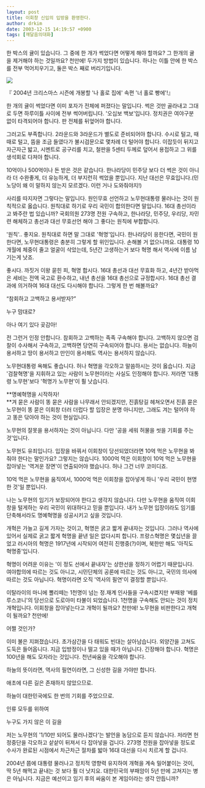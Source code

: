```yaml
---
layout: post
title: 이회창 신입의 입방을 환영한다.
author: drkim
date: 2003-12-15 14:19:57 +0900
tags: [깨달음의대화]
---
```

한 박스의 귤이 있습니다. 그 중에 한 개가 썩었다면 어떻게 해야 할까요? 그 한개의 귤을 제거해야 하는 것일까요? 천만에! 두가지 방법이 있습니다. 하나는 이틀 안에 한 박스를 전부 먹어치우기고, 둘은 박스 째로 버리기입니다. 


  ![](http://drkimz.com/technote/board/KDR/upimg/1071463815.bmp)


  『 2004년 크리스마스 시즌에 개봉할 '나 홀로 집에' 속편 '너 홀로 빵에'!』


한 개의 귤이 썩었다면 이미 포자가 전체에 퍼졌다는 말입니다. 썩은 것만 골라내고 그대로 두면 하루이틀 사이에 전부 썩어버립니다. '오십보 백보'입니다. 정치권은 여야구분 없이 타격되어야 합니다. 판 전체를 뒤엎어야 합니다. 

그러고도 부족합니다. 2라운드와 3라운드가 별도로 준비되어야 합니다. 수시로 털고, 때때로 털고, 뜸을 조금 들였다가 불시검문으로 몇차례 더 털어야 합니다. 이잡듯이 뒤지고 자근자근 밟고, 시멘트로 공구리를 치고, 철판을 5센티 두께로 덮어서 용접하고 그 위를 생석회로 다져야 합니다. 

10억이나 500억이나 돈 받은 것은 같습니다. 한나라당이 민주당 보다 더 썩은 것이 아니라 더 수완좋게, 더 유능하게, 더 부지런히 썩었을 뿐입니다. 지난 대선은 무효입니다.(민노당이 왜 이 말하지 않는지 모르겠다. 이런 거나 도와줘야지!) 

사리를 따지자면 그렇다는 말입니다. 원인무효 선언하고 노무현대통령 물러나는 것이 원칙적으로 옳습니다. 원칙대로 하기로 우리 국민이 합의한다면 말입니다. 16대 총선이라고 봐주란 법 있습니까? 국회의원 273명 전원 구속하고, 한나라당, 민주당, 우리당, 자민련 해체하고 총선과 대선 무효선언 해야 그 좋다는 원칙에 부합합니다. 

'원칙'.. 좋지요. 원칙대로 하면 말 그대로 '혁명'입니다. 한나라당이 응한다면, 국민이 원한다면, 노무현대통령은 충분히 그렇게 할 위인입니다. 손해볼 거 없으니까요. 대통령 10개월에 체중이 줄고 얼굴이 삭았는데, 5년간 고생하는거 보다 혁명 해서 역사에 이름 남기는게 낫죠. 

좋시다. 까짓거 이왕 묻힌 피, 혁명 합시다. 16대 총선과 대선 무효화 하고, 4년간 받아먹은 세비는 전액 국고로 환수하고, 내년 총선을 16대 총선으로 규정합시다. 16대 총선 결과에 의거하여 16대 대선도 다시해야 합니다. 그렇게 한 번 해볼까요? 

“참회하고 고백하고 용서받자?”

누구 맘대로? 

아나 여기 있다 곶감아! 

전 그런거 인정 안합니다. 참회하고 고백하는 족족 구속해야 합니다. 고백하지 않으면 검찰이 수사해서 구속하고, 고백하면 당연히 구속되어야 합니다. 용서는 없습니다. 하늘이 용서하고 땅이 용서하고 만인이 용서해도 역사는 용서하지 않습니다. 

노무현대통령 욕해도 좋습니다. 허나 혁명을 각오하고 말씀하시는 것이 옳습니다. 지금 '검찰혁명'을 지휘하고 있는 사람이 노무현이라는 사실도 인정해야 합니다. 저라면 '대통령 노무현'보다 '혁명가 노무현'이 훨 낫습니다. 

**명예혁명을 시작하자!  
**겨 묻은 사람이 똥 묻은 사람을 나무래서 안되겠지만, 진흙탕길 헤쳐오면서 진흙 묻은 노무현이 똥 묻은 이회창 더러 더럽다 할 입장은 분명 아니지만, 그래도 겨는 털어야 하고 똥은 닦아야 하는 것이 현실입니다. 

노무현의 잘못을 용서하자는 것이 아닙니다. 다만 '공을 세워 허물을 씻을 기회를 주는 것'입니다. 

노무현도 유죄입니다. 입장을 바꿔서 이회창이 당선되었더라면 10억 먹은 노무현을 봐줘야 한다는 말인가요? 그렇지는 않습니다. 1000억 먹은 이회창이 10억 먹은 노무현을 잡아넣는 '역겨운 장면'이 연출되어야 했습니다. 허나 그건 너무 코미디죠. 

10억 먹은 노무현을 움직여서, 1000억 먹은 이회창을 잡아넣게 하니 '우리 국민이 현명한 것'일 뿐입니다. 

나는 노무현의 임기가 보장되어야 한다고 생각지 않습니다. 다만 노무현을 움직여 이회창을 털게하는 우리 국민이 위대하다고 믿을 뿐입니다. 내가 노무현 입장이라도 임기를 단축해서라도 명예혁명을 성공시키고 싶을 것입니다. 

개혁은 가늘고 길게 가자는 것이고, 혁명은 굵고 짧게 끝내자는 것입니다. 그러나 역사에 있어서 실제로 굵고 짧게 혁명을 끝낸 일은 없다시피 합니다. 프랑스혁명은 몇십년을 끌었고 러시아의 혁명은 1917년에 시작되어 여전히 진행중(?)이며, 북한만 해도 '아직도 혁명중'입니다. 

혁명이 어려운 이유는 '이 정도 선에서 끝내자'는 상한선을 정하기 어렵기 때문입니다. 여야합의에 따르는 것도 아니고, 시민단체의 공론에 따르는 것도 아니고, 국민의 의사에 따르는 것도 아닙니다. 혁명이라면 오직 '역사의 필연'이 결정할 뿐입니다. 

이탈라이의 마니에 뽈리떼는 1천명이 넘는 정.재계 인사들을 구속시켰지만 부패왕 '베를루스코니'의 당선으로 도로아미 타불이 되었습니다. 1천명을 구속해도 안되는 것이 정치개혁입니다. 이회창을 잡아넣는다고 개혁이 될까요? 천만에! 노무현을 비판한다고 개혁이 될까요? 천만에!

어쩔 것인가? 

이미 불은 지펴졌습니다. 초가삼간을 다 태워도 빈대는 살아남습니다. 외양간을 고쳐도 도둑은 들어옵니다. 지금 입방정이나 떨고 있을 때가 아닙니다. 긴장해야 합니다. 혁명은 100년을 해도 모자라는 것입니다. 천년싸움을 각오해야 합니다.

하늘의 뜻이라면, 역사의 필연이라면, 그 신성한 길을 가야만 합니다. 

애초에 다른 길은 존재하지 않았으므로.

하늘이 대한민국에도 한 번의 기회를 주었으므로.

인류 모두를 위하여

누구도 가지 않은 이 길을 

저는 노무현의 '1/10만 되어도 물러나겠다'는 발언을 농담으로 듣지 않습니다. 저라면 헌정중단을 각오하고 샅샅이 뒤져서 다 잡아넣을 겁니다. 273명 전원을 잡아넣을 정도로 수사가 완료된 시점에서 차근차근 절차를 밟아 16대 대선을 다시 치르게 할 겁니다. 

2004년 쯤에 대통령 물러나고 정치적 영향력 유지하여 개혁을 계속 밀어붙이는 것이, 딱 5년 해먹고 끝내는 것 보다 훨 더 낫지요. 대한민국의 부패암이 5년 만에 고쳐지는 병은 아닙니다. 지금은 예선이고 임기 후의 싸움이 본 게임이라는 생각 안듭니까?